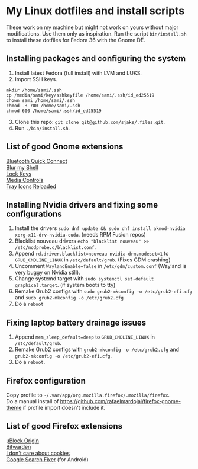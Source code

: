 # My Linux dotfiles and install scripts
These work on my machine but might not work on yours without major modifications. Use them only as inspiration. Run the script `bin/install.sh` to install these dotfiles for Fedora 36 with the Gnome DE.

## Installing packages and configuring the system

1. Install latest Fedora (full install) with LVM and LUKS.
2. Import SSH keys.
```
mkdir /home/sami/.ssh
cp /media/sami/key/sshkeyfile /home/sami/.ssh/id_ed25519
chown sami /home/sami/.ssh
chmod -R 700 /home/sami/.ssh
chmod 600 /home/sami/.ssh/id_ed25519
```
3. Clone this repo: `git clone git@github.com/sjaks/.files.git`.
4. Run `./bin/install.sh`.

## List of good Gnome extensions
[Bluetooth Quick Connect](https://extensions.gnome.org/extension/1401/bluetooth-quick-connect/)  
[Blur my Shell](https://extensions.gnome.org/extension/3193/blur-my-shell/)  
[Lock Keys](https://extensions.gnome.org/extension/36/lock-keys/)  
[Media Controls](https://extensions.gnome.org/extension/4470/media-controls/)  
[Tray Icons Reloaded](https://extensions.gnome.org/extension/2890/tray-icons-reloaded/)

## Installing Nvidia drivers and fixing some configurations
1. Install the drivers `sudo dnf update && sudo dnf install akmod-nvidia xorg-x11-drv-nvidia-cuda`. (needs RPM Fusion repos)
2. Blacklist nouveau drivers `echo "blacklist nouveau" >> /etc/modprobe.d/blacklist.conf`.
3. Append `rd.driver.blacklist=nouveau nvidia-drm.modeset=1` to `GRUB_CMDLINE_LINUX` in `/etc/default/grub`. (Fixes GDM crashing)
4. Uncomment `WaylandEnable=false` in `/etc/gdm/custom.conf` (Wayland is very buggy on Nvidia still).
5. Change systemd target with `sudo systemctl set-default graphical.target`. (if system boots to tty)
6. Remake Grub2 configs with `sudo grub2-mkconfig -o /etc/grub2-efi.cfg` and `sudo grub2-mkconfig -o /etc/grub2.cfg`
7. Do a `reboot`

## Fixing laptop battery drainage issues
1. Append `mem_sleep_default=deep` to `GRUB_CMDLINE_LINUX` in `/etc/default/grub`.
2. Remake Grub2 configs with `grub2-mkconfig -o /etc/grub2.cfg` and `grub2-mkconfig -o /etc/grub2-efi.cfg`.
3. Do a `reboot`.

## Firefox configuration
Copy profile to `~/.var/app/org.mozilla.firefox/.mozilla/firefox`.  
Do a manual install of https://github.com/rafaelmardojai/firefox-gnome-theme if profile import doesn't include it.

## List of good Firefox extensions
[µBlock Origin](https://addons.mozilla.org/en-US/firefox/addon/ublock-origin/)  
[Bitwarden](https://addons.mozilla.org/en-US/firefox/addon/bitwarden-password-manager/)  
[I don't care about cookies](https://addons.mozilla.org/en-US/firefox/addon/i-dont-care-about-cookies/)  
[Google Search Fixer](https://addons.mozilla.org/en-US/firefox/addon/google-search-fixer/) (for Android)
